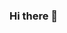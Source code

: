 ### Hi there 👋

<!--
**SamHughes1321/SamHughes1321**


- 🌱 I'm taking a programming course on .NET/C# at Tech Elevator in Columbus, Ohio.

- 🔭 I'm currently finishing the pre-work for that course.

- 🤔 I'm looking for help with ...

- ✨ My interests include: sports (esp. soccer/rugby), reading (esp. fiction/adventure), guitar, and games of any type.

- 📫 How to reach me: email - samsonite1321@gmail.com
-->
